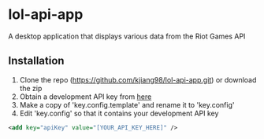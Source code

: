 # lol-api-app
A desktop application that displays various data from the Riot Games API

## Installation
1. Clone the repo (https://github.com/kjiang98/lol-api-app.git) or download the zip
2. Obtain a development API key from [here](https://developer.riotgames.com/)
3. Make a copy of 'key.config.template' and rename it to 'key.config'
4. Edit 'key.config' so that it contains your development API key
```xml
<add key="apiKey" value="[YOUR_API_KEY_HERE]" />
```

